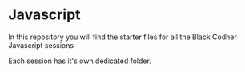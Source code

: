 # Javascript

In this repository you will find the starter files for all the Black Codher Javascript sessions

Each session has it's own dedicated folder.
